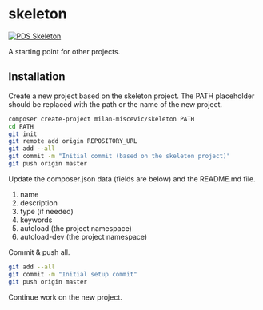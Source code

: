 # skeleton

[![PDS Skeleton](https://img.shields.io/badge/pds-skeleton-blue.svg?style=flat-square)](https://github.com/php-pds/skeleton)

A starting point for other projects.

## Installation

Create a new project based on the skeleton project. The PATH placeholder should be replaced with the path or the name of the new project.

```bash
composer create-project milan-miscevic/skeleton PATH
cd PATH
git init
git remote add origin REPOSITORY_URL
git add --all
git commit -m "Initial commit (based on the skeleton project)"
git push origin master
```

Update the composer.json data (fields are below) and the README.md file.

1. name
2. description
3. type (if needed)
4. keywords
5. autoload (the project namespace)
6. autoload-dev (the project namespace)

Commit & push all.

```bash
git add --all
git commit -m "Initial setup commit"
git push origin master
```

Continue work on the new project.

